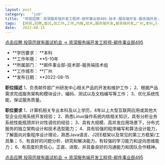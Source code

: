 ```yaml
---
layout:	post
category:	"job"
title:	"网易招聘：资深服务端开发工程师-邮件事业部495-技术-服务端开发-服务端开发-广州本科5-10年"
tags:	[网易,招聘,面试,找工作,工作,内推,技术,服务端开发,服务端开发,广州,本科,5-10年]
date:	2022-08-15
---
```


[点击应聘 投简历就有面试机会 -> 资深服务端开发工程师-邮件事业部495](http://mobile.bole.netease.com/bole/boleDetail?id=38817&employeeId=346f03c3cda5f04c&key=all)



- **学历要求： **本科
- **工作年限： **5-10年
- **所属部门： **邮件事业部-技术部-服务端技术组
- **工作城市： **广州
- **发布日期： **2022-08-15



**职位描述**
1、负责邮件部广州研发中心相关产品的开发和维护工作；
2、根据产品需求完成服务架构和模块设计、编码、测试以及文档编写等工作；
3、优化系统性能，保证服务质量。



**职位要求**
1、计算机相关专业本科及以上学历，4年以上大型互联网应用或其他大型企业应用系统开发经验；
2、熟悉Linux操作系统内核相关知识，具有分析业务系统性能瓶颈并针对性调优的经验；
3、具有大规模、高并发应用场景下，分布式服务的独立架构设计和技术选型能力；
4、具有较强的程序编写和算法设计能力，了解面向对象程序设计理论，熟悉Java语言、J2EE框架以及常见的第三方框架/工具集；
5、有良好的问题分析、研究和解决能力，有较强的学习能力和逆向思维能力；
6、有高度的责任心，正直、进取，并具备良好的沟通能力和团队合作精神。



[点击应聘 投简历就有面试机会 -> 资深服务端开发工程师-邮件事业部495](http://mobile.bole.netease.com/bole/boleDetail?id=38817&employeeId=346f03c3cda5f04c&key=all)